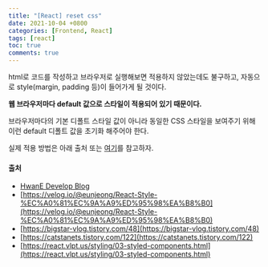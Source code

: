 ```yaml
---
title: "[React] reset css"
date: 2021-10-04 +0800
categories: [Frontend, React]
tags: [react]
toc: true
comments: true
---
```


html로 코드를 작성하고 브라우저로 실행해보면 적용하지 않았는데도 불구하고, 자동으로 style(margin, padding 등)이 들어가게 될 것이다.

<b>웹 브라우저마다 default 값으로 스타일이 적용되어 있기 때문이다.</b>

브라우저마다의 기본 디폴트 스타일 값이 아니라 동일한 CSS 스타일을 보여주기 위해 이런 default 디폴트 값을 초기화 해주어야 한다.

실제 적용 방법은 아래 출처 또는 [여기](https://cssdeck.com/blog/scripts/eric-meyer-reset-css/)를 참고하자.

#### 출처
- [HwanE Develop Blog](https://parkjh7764.tistory.com/80)
- [https://velog.io/@eunjeong/React-Style-%EC%A0%81%EC%9A%A9%ED%95%98%EA%B8%B0](https://velog.io/@eunjeong/React-Style-%EC%A0%81%EC%9A%A9%ED%95%98%EA%B8%B0)
- [https://bigstar-vlog.tistory.com/48](https://bigstar-vlog.tistory.com/48)
- [https://catstanets.tistory.com/122](https://catstanets.tistory.com/122)
- [https://react.vlpt.us/styling/03-styled-components.html](https://react.vlpt.us/styling/03-styled-components.html)